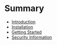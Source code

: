 # Summary

- [Introduction](./introduction.md)
- [Installation](./installation.md)
- [Getting Started](./getting-started.md)
- [Security Information](./security-information.md)
